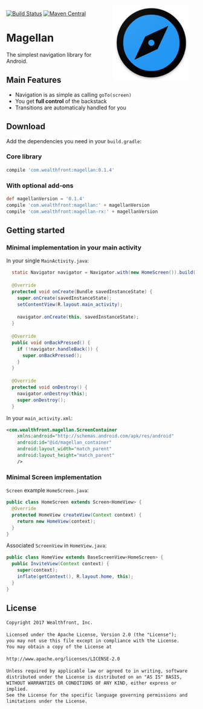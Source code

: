 <img src="assets/magellan_icon_web_hi_res_512.png" width="200" align="right" hspace="20" />

[![Build Status](https://travis-ci.org/wealthfront/magellan.svg?branch=master)](https://travis-ci.org/wealthfront/magellan)
[![Maven Central](https://maven-badges.herokuapp.com/maven-central/com.wealthfront/magellan/badge.svg)](https://maven-badges.herokuapp.com/maven-central/com.wealthfront/magellan)

# Magellan

The simplest navigation library for Android.


## Main Features

 - Navigation is as simple as calling `goTo(screen)`
 - You get **full control** of the backstack
 - Transitions are automaticaly handled for you
 
## Download

Add the dependencies you need in your `build.gradle`:

### Core library

```gradle
compile 'com.wealthfront:magellan:0.1.4'
```
### With optional add-ons

```gradle
def magellanVersion = '0.1.4'
compile 'com.wealthfront:magellan:' + magellanVersion
compile 'com.wealthfront:magellan-rx:' + magellanVersion
```

## Getting started

### Minimal implementation in your main activity

In your single `MainActivity.java`:

```java
  static Navigator navigator = Navigator.with(new HomeScreen()).build();

  @Override
  protected void onCreate(Bundle savedInstanceState) {
    super.onCreate(savedInstanceState);
    setContentView(R.layout.main_activity);
    
    navigator.onCreate(this, savedInstanceState);
  }
  
  @Override
  public void onBackPressed() {
    if (!navigator.handleBack()) {
      super.onBackPressed();
    }
  }
  
  @Override
  protected void onDestroy() {
    navigator.onDestroy(this);
    super.onDestroy();
  }

```

In your `main_activity.xml`:

```xml
<com.wealthfront.magellan.ScreenContainer
    xmlns:android="http://schemas.android.com/apk/res/android"
    android:id="@id/magellan_container"
    android:layout_width="match_parent"
    android:layout_height="match_parent"
    /> 
```

### Minimal Screen implementation

`Screen` example `HomeScreen.java`:

```java
public class HomeScreen extends Screen<HomeView> {
  @Override
  protected HomeView createView(Context context) {
    return new HomeView(context);
  }
}
```

Associated `ScreenView` in `HomeView.java`:

```java
public class HomeView extends BaseScreenView<HomeScreen> {
  public InviteView(Context context) {
    super(context);
    inflate(getContext(), R.layout.home, this);
  }
}
``` 

## License

```
Copyright 2017 Wealthfront, Inc.

Licensed under the Apache License, Version 2.0 (the "License");
you may not use this file except in compliance with the License.
You may obtain a copy of the License at

http://www.apache.org/licenses/LICENSE-2.0

Unless required by applicable law or agreed to in writing, software
distributed under the License is distributed on an "AS IS" BASIS,
WITHOUT WARRANTIES OR CONDITIONS OF ANY KIND, either express or implied.
See the License for the specific language governing permissions and
limitations under the License.
```
